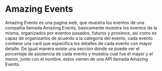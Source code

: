 # Amazing Events
Amazing Events es una pagina web, que muestra los eventos de una compañia llamada Amazing Events, basicamente muestra los eventos de la misma, organizados por eventos pasados, futuros y proximos, asi como es capaz de organizarlos de acuerdo a la categoria del evento, cada evento contiene una card que especifica los detalles de cada evento con mayor detalle. 
De igual manera existe una seccion donde se puede ver el porcentaje de asistencia de cada evento y muestra cual fue el mayor y el menor, junto con el nombre, estos vienen de una API llamada Amazing Events. 

